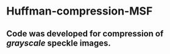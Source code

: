 # Huffman-compression-MSF
## Code was developed for compression of ***grayscale*** speckle images. 

